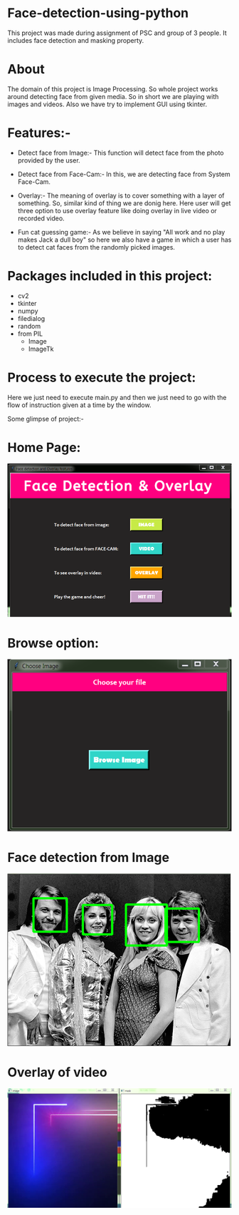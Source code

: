 # Face-detection-using-python
This project was made during assignment of PSC and group of 3 people. It includes face detection and masking property.

# About
The domain of this project is Image Processing. So whole project works around detecting face from given media. 
So in short we are playing with images and videos. Also we have try to implement GUI using tkinter. 

# Features:-
-	Detect face from Image:-
    This function will detect face from the photo provided by the user.

-	Detect face from Face-Cam:-
    In this, we are detecting face from System Face-Cam.

-	Overlay:-
    The meaning of overlay is to cover something with a layer of something. So, similar kind of     thing we are donig here. Here user will get three option to use overlay feature like doing overlay in live video or recorded video.

-	Fun cat guessing game:-
As we believe in saying "All work and no play makes Jack a dull boy" so here we also have a game in which a user has to detect cat faces from the randomly picked images.

# Packages included in this project:
-	cv2
-	tkinter
-	numpy
-	filedialog
-	random
-	from PIL
      -    Image
      -    ImageTk

# Process to execute the project:
Here we just need to execute main.py and then we just need to go with the flow of instruction given at a time by the window.

Some glimpse of project:-

# Home Page:
![Home Page](https://github.com/khushij12/Face-detection-using-python/blob/master/Demo/1.png)

# Browse option:
![1](https://github.com/khushij12/Face-detection-using-python/blob/master/Demo/2.png)

# Face detection from Image
![2](https://github.com/khushij12/Face-detection-using-python/blob/master/Demo/3.png)

# Overlay of video
![3](https://github.com/khushij12/Face-detection-using-python/blob/master/Demo/5.png)




